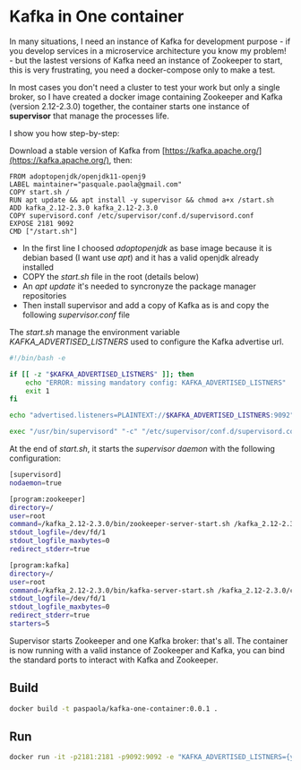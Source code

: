 Kafka in One container
======================

In many situations, I need an instance of Kafka for development purpose - if you develop services in a microservice architecture you know my problem! - but the lastest versions of Kafka need an instance of Zookeeper to start, this is very frustrating, you need a docker-compose only to make a test.

In most cases you don't need a cluster to test your work but only a single broker, so I have created a docker image containing Zookeeper and Kafka (version 2.12-2.3.0) together, the container starts one instance of **supervisor** that manage the processes life.

I show you how step-by-step:

Download a stable version of Kafka from [https://kafka.apache.org/](https://kafka.apache.org/), then:

```docker
FROM adoptopenjdk/openjdk11-openj9
LABEL maintainer="pasquale.paola@gmail.com" 
COPY start.sh /
RUN apt update && apt install -y supervisor && chmod a+x /start.sh
ADD kafka_2.12-2.3.0 kafka_2.12-2.3.0
COPY supervisord.conf /etc/supervisor/conf.d/supervisord.conf
EXPOSE 2181 9092
CMD ["/start.sh"]
```

* In the first line I choosed *adoptopenjdk* as base image because it is debian based (I want use *apt*) and it has a valid openjdk already installed
* COPY the *start.sh* file in the root (details below)
* An *apt update* it's needed to syncronyze the package manager repositories
* Then install supervisor and add a copy of Kafka as is and copy the following *supervisor.conf* file

The *start.sh* manage the environment variable *KAFKA_ADVERTISED_LISTNERS* used to configure the Kafka advertise url.

```bash
#!/bin/bash -e

if [[ -z "$KAFKA_ADVERTISED_LISTNERS" ]]; then
    echo "ERROR: missing mandatory config: KAFKA_ADVERTISED_LISTNERS"
    exit 1
fi

echo "advertised.listeners=PLAINTEXT://$KAFKA_ADVERTISED_LISTNERS:9092" >> /kafka_2.12-2.3.0/config/server.properties

exec "/usr/bin/supervisord" "-c" "/etc/supervisor/conf.d/supervisord.conf"
```

At the end of *start.sh*, it starts the *supervisor daemon* with the following configuration:

```sh
[supervisord]
nodaemon=true

[program:zookeeper]
directory=/
user=root
command=/kafka_2.12-2.3.0/bin/zookeeper-server-start.sh /kafka_2.12-2.3.0/config/zookeeper.properties
stdout_logfile=/dev/fd/1
stdout_logfile_maxbytes=0
redirect_stderr=true

[program:kafka]
directory=/
user=root
command=/kafka_2.12-2.3.0/bin/kafka-server-start.sh /kafka_2.12-2.3.0/config/server.properties
stdout_logfile=/dev/fd/1
stdout_logfile_maxbytes=0
redirect_stderr=true
starters=5

```

Supervisor starts Zookeeper and one Kafka broker: that's all. 
The container is now running with a valid instance of Zookeeper and Kafka, you can bind the standard ports to interact with Kafka and Zookeeper.

Build
-----

```bash
docker build -t paspaola/kafka-one-container:0.0.1 .
```

Run
---

```bash
docker run -it -p2181:2181 -p9092:9092 -e "KAFKA_ADVERTISED_LISTNERS={your-host-address}" paspaola/kafka-one-container:0.0.1
```

